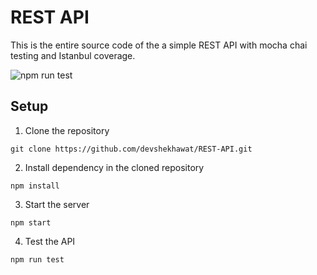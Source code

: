# REST API

This is the entire source code of the a simple REST API with mocha chai testing and Istanbul coverage.


![npm run test](https://i.imgur.com/Z5hKcwO.png)

## Setup

1. Clone the repository 
 ```
git clone https://github.com/devshekhawat/REST-API.git
```

2. Install dependency in the cloned repository
```
npm install
```

3. Start the server
```
npm start
```

4. Test the API
```
npm run test
```
